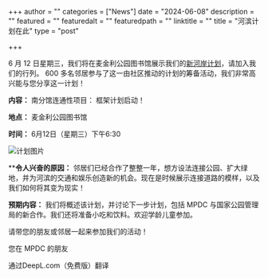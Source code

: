 +++
author = ""
categories = ["News"]
date = "2024-06-08"
description = ""
featured = ""
featuredalt = ""
featuredpath = ""
linktitle = ""
title = "河滨计划在此"
type = "post"

+++ 

6 月 12 日星期三，我们将在麦金利公园图书馆展示我们的[新河岸计划](https://drive.google.com/file/d/16KlWoSpr6mFV42jsHN469gbfLROch0_9/view?usp=sharing)，请加入我们的行列。 600 多名邻居参与了这一由社区推动的计划的筹备活动，我们非常高兴能与您分享这一计划！

**内容：** 南分馆连通性项目： 框架计划启动！

**地点：** 麦金利公园图书馆

**时间：** 6月12日（星期三）下午6:30 

![计划图片](/images/events/SouthBranchConnectivityPlanCoverImage.png)

****令人兴奋的原因：** 邻居们已经合作了整整一年，想方设法连接公园、扩大绿地，并为河滨的交通和娱乐创造新的机会。现在是时候展示连接道路的模样，以及我们如何将其变为现实！

**预期内容：** 我们将概述该计划，并讨论下一步计划，包括 MPDC 与国家公园管理局的新合作。我们还将准备小吃和饮料。欢迎学龄儿童参加。

请带您的朋友或邻居一起来参加我们的活动！

您在 MPDC 的朋友

通过DeepL.com（免费版）翻译









